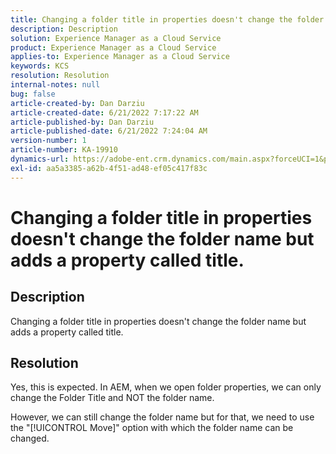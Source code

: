 ```yaml
---
title: Changing a folder title in properties doesn't change the folder name but ads a property called title.
description: Description
solution: Experience Manager as a Cloud Service
product: Experience Manager as a Cloud Service
applies-to: Experience Manager as a Cloud Service
keywords: KCS
resolution: Resolution
internal-notes: null
bug: false
article-created-by: Dan Darziu
article-created-date: 6/21/2022 7:17:22 AM
article-published-by: Dan Darziu
article-published-date: 6/21/2022 7:24:04 AM
version-number: 1
article-number: KA-19910
dynamics-url: https://adobe-ent.crm.dynamics.com/main.aspx?forceUCI=1&pagetype=entityrecord&etn=knowledgearticle&id=053ad32b-32f1-ec11-bb3d-6045bd015658
exl-id: aa5a3385-a62b-4f51-ad48-ef05c417f83c
---
```

# Changing a folder title in properties doesn't change the folder name but adds a property called title.

## Description

Changing a folder title in properties doesn't change the folder name but adds a property called title.

## Resolution

Yes, this is expected. In AEM, when we open folder properties, we can only change the Folder Title and NOT the folder name.

However, we can still change the folder name but for that, we need to use the "[!UICONTROL Move]" option with which the folder name can be changed.
